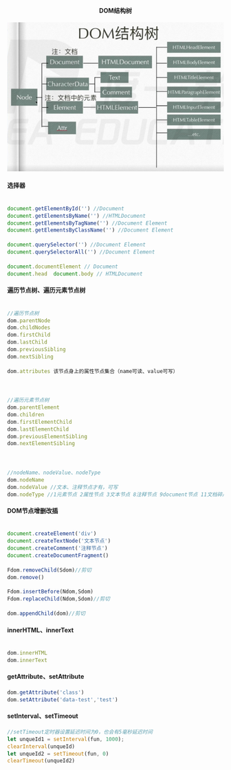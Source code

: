 <h4 align="center">DOM结构树</h4>
<p align="center"><img src="./assets/DOM.png"/></p>

#### 选择器

```javascript

document.getElementById('') //Document
document.getElementsByName('') //HTMLDocument
document.getElementsByTagName('') //Document Element
document.getElementsByClassName('') //Document Element

document.querySelector('') //Document Element
document.querySelectorAll('') //Document Element

document.documentElement // Document
document.head  document.body // HTMLDocument

```

#### 遍历节点树、遍历元素节点树

```javascript

//遍历节点树
dom.parentNode
dom.childNodes
dom.firstChild
dom.lastChild
dom.previousSibling
dom.nextSibling

dom.attributes 该节点身上的属性节点集合（name可读、value可写）



//遍历元素节点树
dom.parentElement
dom.children
dom.firstElementChild
dom.lastElementChild
dom.previousElementSibling
dom.nextElementSibling



//nodeName、nodeValue、nodeType
dom.nodeName
dom.nodeValue //文本、注释节点才有，可写
dom.nodeType //1元素节点 2属性节点 3文本节点 8注释节点 9document节点 11文档碎片节点

```

#### DOM节点增删改插

```javascript

document.createElement('div')
document.createTextNode('文本节点')
document.createComment('注释节点')
document.createDocumentFragment()

Fdom.removeChild(Sdom)//剪切
dom.remove()

Fdom.insertBefore(Ndom,Sdom)
Fdom.replaceChild(Ndom,Sdom)//剪切

dom.appendChild(dom)//剪切

```

#### innerHTML、innerText

```javascript

dom.innerHTML
dom.innerText

```

#### getAttribute、setAttribute

```javascript
dom.getAttribute('class')
dom.setAttribute('data-test','test')
```

#### setInterval、setTimeout

```javascript
//setTimeout定时器设置延迟时间为0，也会有5毫秒延迟时间
let unqueId1 = setInterval(fun, 1000);
clearInterval(unqueId)
let unqueId2 = setTimeout(fun, 0)
clearTimeout(unqueId2)
```



